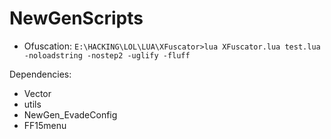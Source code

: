 # NewGenScripts

* Ofuscation: `E:\HACKING\LOL\LUA\XFuscator>lua XFuscator.lua test.lua -noloadstring -nostep2 -uglify -fluff`

Dependencies:

* Vector
* utils
* NewGen_EvadeConfig
* FF15menu
